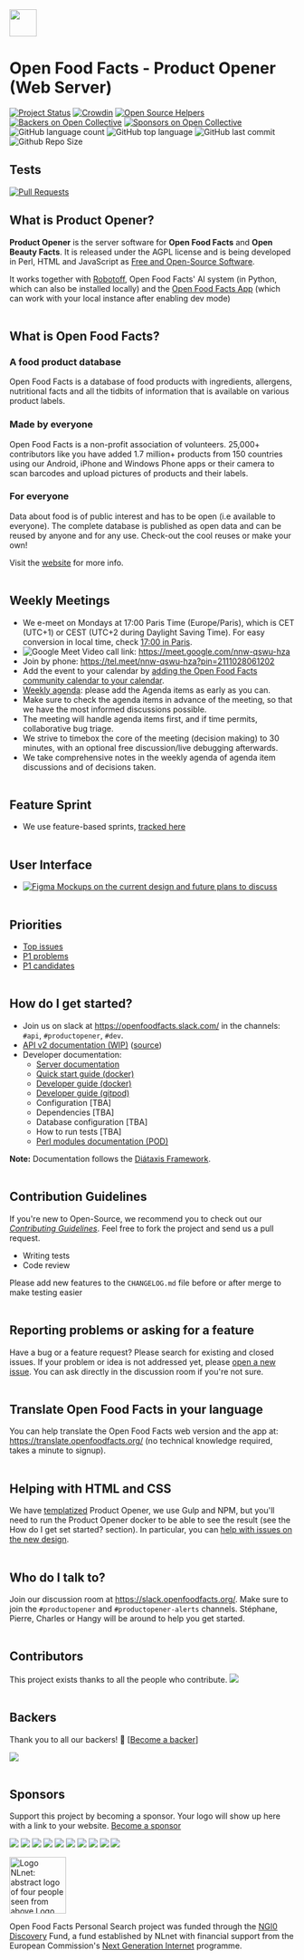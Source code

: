 <picture>
  <source media="(prefers-color-scheme: dark)" srcset="https://static.openfoodfacts.org/images/logos/off-logo-horizontal-dark.png?refresh_github_cache=1">
  <source media="(prefers-color-scheme: light)" srcset="https://static.openfoodfacts.org/images/logos/off-logo-horizontal-light.png?refresh_github_cache=1">
  <img height="48" src="https://static.openfoodfacts.org/images/logos/off-logo-horizontal-light.svg"/>
</picture>


# Open Food Facts - Product Opener (Web Server)

[![Project Status](http://opensource.box.com/badges/active.svg)](http://opensource.box.com/badges)
[![Crowdin](https://d322cqt584bo4o.cloudfront.net/openfoodfacts/localized.svg)](https://translate.openfoodfacts.org/)
[![Open Source Helpers](https://www.codetriage.com/openfoodfacts/openfoodfacts-server/badges/users.svg)](https://www.codetriage.com/openfoodfacts/openfoodfacts-server)
[![Backers on Open Collective](https://opencollective.com/openfoodfacts-server/backers/badge.svg)](#backers)
[![Sponsors on Open Collective](https://opencollective.com/openfoodfacts-server/sponsors/badge.svg)](#sponsors)
![GitHub language count](https://img.shields.io/github/languages/count/openfoodfacts/openfoodfacts-server)
![GitHub top language](https://img.shields.io/github/languages/top/openfoodfacts/openfoodfacts-server)
![GitHub last commit](https://img.shields.io/github/last-commit/openfoodfacts/openfoodfacts-server)
![Github Repo Size](https://img.shields.io/github/repo-size/openfoodfacts/openfoodfacts-server)

## Tests

[![Pull Requests](https://github.com/openfoodfacts/openfoodfacts-server/actions/workflows/pull_request.yml/badge.svg)](https://github.com/openfoodfacts/openfoodfacts-server/actions/workflows/pull_request.yml)

## What is Product Opener?

**Product Opener** is the server software for **Open Food Facts** and **Open Beauty Facts**. It is released under the AGPL license and is being developed in Perl, HTML and JavaScript as [Free and Open-Source Software](https://en.wikipedia.org/wiki/Free_and_open-source_software).

It works together with [Robotoff](https://github.com/openfoodfacts/robotoff), Open Food Facts' AI system (in Python, which can also be installed locally) and the [Open Food Facts App](https://github.com/openfoodfacts/smooth-app) (which can work with your local instance after enabling dev mode)
<br><br>
## What is Open Food Facts?

### A food product database

Open Food Facts is a database of food products with ingredients, allergens, nutritional facts and all the tidbits of information that is available on various product labels.

### Made by everyone

Open Food Facts is a non-profit association of volunteers. 25,000+ contributors like you have added 1.7 million+ products from 150 countries using our Android, iPhone and Windows Phone apps or their camera to scan barcodes and upload pictures of products and their labels.

### For everyone

Data about food is of public interest and has to be open (i.e available to everyone). The complete database is published as open data and can be reused by anyone and for any use. Check-out the cool reuses or make your own!


Visit the [website](https://world.openfoodfacts.org) for more info.
<br><br>
## Weekly Meetings

- We e-meet on Mondays at 17:00 Paris Time (Europe/Paris), which is CET (UTC+1) or CEST (UTC+2 during Daylight Saving Time). For easy conversion in local time, check [17:00 in Paris](https://time.is/1700_in_Paris).
- ![Google Meet](https://img.shields.io/badge/Google%20Meet-00897B?logo=google-meet&logoColor=white) Video call link: https://meet.google.com/nnw-qswu-hza
- Join by phone: https://tel.meet/nnw-qswu-hza?pin=2111028061202
- Add the event to your calendar by [adding the Open Food Facts community calendar to your calendar](https://wiki.openfoodfacts.org/Events).
- [Weekly agenda](https://drive.google.com/open?id=1LL8-aiSF482xaJ1o0AKmhXB5QWfVE0_jzvYakq3VXys): please add the Agenda items as early as you can. 
- Make sure to check the agenda items in advance of the meeting, so that we have the most informed discussions possible. 
- The meeting will handle agenda items first, and if time permits, collaborative bug triage.
- We strive to timebox the core of the meeting (decision making) to 30 minutes, with an optional free discussion/live debugging afterwards.
- We take comprehensive notes in the weekly agenda of agenda item discussions and of decisions taken.
<br><br>
## Feature Sprint 
- We use feature-based sprints, [tracked here](https://github.com/orgs/openfoodfacts/projects/32)
<br><br>
## User Interface
-  [![Figma](https://img.shields.io/badge/figma-%23F24E1E.svg?logo=figma&logoColor=white) Mockups on the current design and future plans to discuss](https://www.figma.com/file/Qg9URUyrjHgYmnDHXRsTTB/New-website-design-(2022)-(Quentin)?t=00ZMlgxe590W8TRY-0)
<br><br>
## Priorities
- [Top issues](https://github.com/openfoodfacts/openfoodfacts-server/issues/7374)
- [P1 problems](https://github.com/openfoodfacts/openfoodfacts-server/labels/P0,P1)
- [P1 candidates](https://github.com/openfoodfacts/openfoodfacts-server/labels/P1%20candidate)
<br><br>
## How do I get started?
- Join us on slack at <https://openfoodfacts.slack.com/> in the channels: `#api`, `#productopener`, `#dev`.
- [API v2 documentation (WIP)](https://openfoodfacts.github.io/openfoodfacts-server/api/ref-v2/) ([source](https://github.com/openfoodfacts/openfoodfacts-server/tree/main/docs/api/ref/api.yml))
- Developer documentation:
  - [Server documentation](https://openfoodfacts.github.io/openfoodfacts-server/)
  - [Quick start guide (docker)](./docs/dev/how-to-quick-start-guide.md)
  - [Developer guide (docker)](./docs/dev/how-to-develop-using-docker.md)
  - [Developer guide (gitpod)](./docs/dev/how-to-use-gitpod.md)
  - Configuration [TBA]
  - Dependencies [TBA]
  - Database configuration [TBA]
  - How to run tests [TBA]
  - [Perl modules documentation (POD)](https://openfoodfacts.github.io/dev/ref-perl/)


**Note:** Documentation follows the [Diátaxis Framework](https://diataxis.fr/).
<br><br>
## Contribution Guidelines

If you're new to Open-Source, we recommend you to check out our [_Contributing Guidelines_](https://github.com/openfoodfacts/openfoodfacts-server/blob/master/CONTRIBUTING.md). Feel free to fork the project and send us a pull request.

- Writing tests
- Code review

Please add new features to the `CHANGELOG.md` file before or after merge to make testing easier
<br><br>
## Reporting problems or asking for a feature

Have a bug or a feature request? Please search for existing and closed issues. If your problem or idea is not addressed yet, please [open a new issue](https://github.com/openfoodfacts/openfoodfacts-server/issues). You can ask directly in the discussion room if you're not sure.
<br><br>
## Translate Open Food Facts in your language

You can help translate the Open Food Facts web version and the app at:
<https://translate.openfoodfacts.org/> (no technical knowledge required, takes a minute to signup).
<br><br>
## Helping with HTML and CSS

We have [templatized](https://github.com/openfoodfacts/openfoodfacts-server/tree/master/templates) Product Opener, we use Gulp and NPM, but you'll need to run the Product Opener docker to be able to see the result (see the How do I get set started? section).
In particular, you can [help with issues on the new design](https://github.com/openfoodfacts/openfoodfacts-server/issues?q=is%3Aissue+is%3Aopen+label%3A%22new+design%22).
<br><br>
## Who do I talk to?

Join our discussion room at <https://slack.openfoodfacts.org/>. Make sure to join the `#productopener` and `#productopener-alerts` channels. Stéphane, Pierre, Charles or Hangy will be around to help you get started.
<br><br>
## Contributors

This project exists thanks to all the people who contribute.
<a href="https://github.com/openfoodfacts/openfoodfacts-server/graphs/contributors"><img src="https://contrib.rocks/image?repo=openfoodfacts/openfoodfacts-server&columns=16" /></a>
<br><br>
## Backers

Thank you to all our backers! 🙏 [[Become a backer](https://opencollective.com/openfoodfacts-server#backer)]

<a href="https://opencollective.com/openfoodfacts-server#backers" target="_blank"><img src="https://opencollective.com/openfoodfacts-server/backers.svg?width=890"></a>
<br><br>
## Sponsors

Support this project by becoming a sponsor. Your logo will show up here with a link to your website. [Become a sponsor](https://opencollective.com/openfoodfacts-server#sponsor)

<a href="https://opencollective.com/openfoodfacts-server/sponsor/0/website" target="_blank"><img src="https://opencollective.com/openfoodfacts-server/sponsor/0/avatar.svg"></a>
<a href="https://opencollective.com/openfoodfacts-server/sponsor/1/website" target="_blank"><img src="https://opencollective.com/openfoodfacts-server/sponsor/1/avatar.svg"></a>
<a href="https://opencollective.com/openfoodfacts-server/sponsor/2/website" target="_blank"><img src="https://opencollective.com/openfoodfacts-server/sponsor/2/avatar.svg"></a>
<a href="https://opencollective.com/openfoodfacts-server/sponsor/3/website" target="_blank"><img src="https://opencollective.com/openfoodfacts-server/sponsor/3/avatar.svg"></a>
<a href="https://opencollective.com/openfoodfacts-server/sponsor/4/website" target="_blank"><img src="https://opencollective.com/openfoodfacts-server/sponsor/4/avatar.svg"></a>
<a href="https://opencollective.com/openfoodfacts-server/sponsor/5/website" target="_blank"><img src="https://opencollective.com/openfoodfacts-server/sponsor/5/avatar.svg"></a>
<a href="https://opencollective.com/openfoodfacts-server/sponsor/6/website" target="_blank"><img src="https://opencollective.com/openfoodfacts-server/sponsor/6/avatar.svg"></a>
<a href="https://opencollective.com/openfoodfacts-server/sponsor/7/website" target="_blank"><img src="https://opencollective.com/openfoodfacts-server/sponsor/7/avatar.svg"></a>
<a href="https://opencollective.com/openfoodfacts-server/sponsor/8/website" target="_blank"><img src="https://opencollective.com/openfoodfacts-server/sponsor/8/avatar.svg"></a>
<a href="https://opencollective.com/openfoodfacts-server/sponsor/9/website" target="_blank"><img src="https://opencollective.com/openfoodfacts-server/sponsor/9/avatar.svg"></a>

<a href="https://nlnet.nl/"><img style="height:100px" src="https://static.openfoodfacts.org/images/misc/nlnet_logo.svg" alt="Logo NLnet: abstract logo of four people seen from above Logo NGI Zero: letterlogo shaped like a tag"></a>

Open Food Facts Personal Search project was funded through the <a href="https://nlnet.nl/discovery/">NGI0 Discovery</a> Fund,
a fund established by NLnet with financial support from the European Commission's <a href="https://ngi.eu">Next Generation Internet</a> programme.
